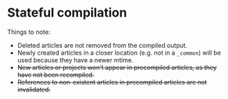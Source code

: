 # Stateful compilation

Things to note:

- Deleted articles are not removed from the compiled output.
- Newly created articles in a closer location (e.g. not in a `_common`) will be used because
  they have a newer mtime.
- ~~New articles or projects won't appear in precompiled articles, as they have not been recompiled.~~
- ~~References to non-existent articles in precompiled articles are not invalidated.~~

